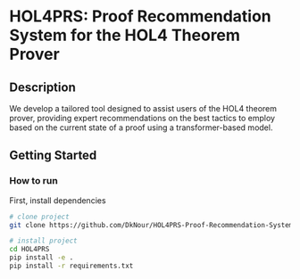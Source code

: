# HOL4PRS: Proof Recommendation System for the HOL4 Theorem Prover
## Description
We develop a tailored tool designed to assist users of the HOL4 theorem prover, providing expert recommendations on the best tactics to employ based on the current state of a proof using a transformer-based model.
## Getting Started

### How to run   
First, install dependencies   
```bash
# clone project   
git clone https://github.com/DkNour/HOL4PRS-Proof-Recommendation-System-for-the-HOL4-Theorem-Prover.git

# install project   
cd HOL4PRS
pip install -e .   
pip install -r requirements.txt
 ```   
